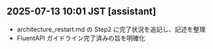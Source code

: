## 2025-07-13 10:01 JST [assistant]
- architecture_restart.md の Step2 に完了状況を追記し、記述を整理
- FluentAPI ガイドライン完了済みの旨を明確化
